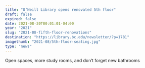 ```yaml
---
title: "O’Neill Library opens renovated 5th floor"
draft: false
expired: false
date: 2021-08-30T00:01:01-04:00
year: "2021"
slug: "2021-08-fifth-floor-renovations"
destination: "https://library.bc.edu/newsletter/?p=1781"
imagethumb: "2021-08/5th-floor-seating.jpg"
type: "news"
---
```


Open spaces, more study rooms, and don’t forget new bathrooms